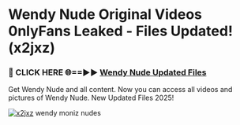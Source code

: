 # Wendy Nude Original Videos 0nlyFans Leaked - Files Updated! (x2jxz)

<h3>🔴 CLICK HERE 🌐==►► <a href="https://tinyurl.com/52m3yx9h" rel="nofollow">Wendy Nude Updated Files</a></h3>

Get Wendy Nude and all content. Now you can access all videos and pictures of Wendy Nude. New Updated Files 2025!

[![x2jxz](https://i.imgur.com/TnHtlc8.gif)](https://tinyurl.com/52m3yx9h)
wendy moniz nudes